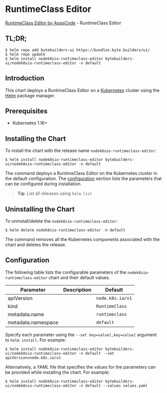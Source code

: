 # RuntimeClass Editor

[RuntimeClass Editor by AppsCode](https://byte.builders) - RuntimeClass Editor

## TL;DR;

```console
$ helm repo add bytebuilders-ui https://bundles.byte.builders/ui/
$ helm repo update
$ helm install nodek8sio-runtimeclass-editor bytebuilders-ui/nodek8sio-runtimeclass-editor -n default
```

## Introduction

This chart deploys a RuntimeClass Editor on a [Kubernetes](http://kubernetes.io) cluster using the [Helm](https://helm.sh) package manager.

## Prerequisites

- Kubernetes 1.16+

## Installing the Chart

To install the chart with the release name `nodek8sio-runtimeclass-editor`:

```console
$ helm install nodek8sio-runtimeclass-editor bytebuilders-ui/nodek8sio-runtimeclass-editor -n default
```

The command deploys a RuntimeClass Editor on the Kubernetes cluster in the default configuration. The [configuration](#configuration) section lists the parameters that can be configured during installation.

> **Tip**: List all releases using `helm list`

## Uninstalling the Chart

To uninstall/delete the `nodek8sio-runtimeclass-editor`:

```console
$ helm delete nodek8sio-runtimeclass-editor -n default
```

The command removes all the Kubernetes components associated with the chart and deletes the release.

## Configuration

The following table lists the configurable parameters of the `nodek8sio-runtimeclass-editor` chart and their default values.

|     Parameter      | Description |     Default      |
|--------------------|-------------|------------------|
| apiVersion         |             | `node.k8s.io/v1` |
| kind               |             | `RuntimeClass`   |
| metadata.name      |             | `runtimeclass`   |
| metadata.namespace |             | `default`        |


Specify each parameter using the `--set key=value[,key=value]` argument to `helm install`. For example:

```console
$ helm install nodek8sio-runtimeclass-editor bytebuilders-ui/nodek8sio-runtimeclass-editor -n default --set apiVersion=node.k8s.io/v1
```

Alternatively, a YAML file that specifies the values for the parameters can be provided while
installing the chart. For example:

```console
$ helm install nodek8sio-runtimeclass-editor bytebuilders-ui/nodek8sio-runtimeclass-editor -n default --values values.yaml
```
